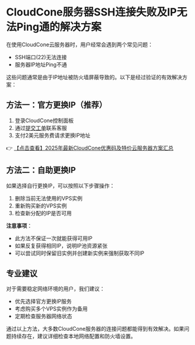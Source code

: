 # CloudCone服务器SSH连接失败及IP无法Ping通的解决方案

在使用CloudCone云服务器时，用户经常会遇到两个常见问题：
- SSH端口(22)无法连接
- 服务器IP地址Ping不通

这些问题通常是由于IP地址被防火墙屏蔽导致的。以下是经过验证的有效解决方案：

## 方法一：官方更换IP（推荐）
1. 登录CloudCone控制面板
2. 通过[提交工单](https://bit.ly/Cloudcone)联系客服
3. 支付2美元服务费请求更换IP地址

👉 [【点击查看】2025年最新CloudCone优惠码及特价云服务器方案汇总](https://bit.ly/Cloudcone)

## 方法二：自助更换IP
如果选择自行更换IP，可以按照以下步骤操作：

1. 删除当前无法使用的VPS实例
2. 重新购买新的VPS实例
3. 检查新分配的IP是否可用

**注意事项**：
- 此方法不保证一次就能获得可用IP
- 如果反复获得相同IP，说明IP池资源紧张
- 可以尝试同时保留旧实例并创建新实例来强制获取不同IP

## 专业建议
对于需要稳定网络环境的用户，我们建议：
- 优先选择官方更换IP服务
- 考虑购买多个VPS实例作为备用
- 定期检查服务器网络状态

通过以上方法，大多数CloudCone服务器的连接问题都能得到有效解决。如果问题持续存在，建议详细检查本地网络配置和防火墙设置。